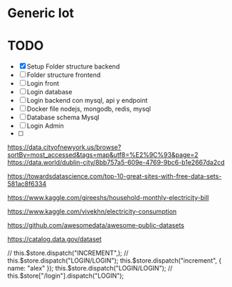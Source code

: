 # Generic Iot

# TODO

- [x] Setup Folder structure backend
- [ ] Folder structure frontend
- [ ] Login front
- [ ] Login database
- [ ] Login backend con mysql, api y endpoint
- [ ] Docker file nodejs, mongodb, redis, mysql
- [ ] Database schema Mysql
- [ ] Login Admin
- [ ]

https://data.cityofnewyork.us/browse?sortBy=most_accessed&tags=map&utf8=%E2%9C%93&page=2
https://data.world/dublin-city/8bb757a5-609e-4769-9bc6-b1e2667da2cd

https://towardsdatascience.com/top-10-great-sites-with-free-data-sets-581ac8f6334

https://www.kaggle.com/gireeshs/household-monthly-electricity-bill

https://www.kaggle.com/vivekhn/electricity-consumption

https://github.com/awesomedata/awesome-public-datasets

https://catalog.data.gov/dataset

// this.$store.dispatch("INCREMENT",);
      // this.$store.dispatch("LOGIN/LOGIN");
this.$store.dispatch("increment", { name: "alex" });
      this.$store.dispatch("LOGIN/LOGIN");
// this.\$store["/login"].dispatch("LOGIN");

<!-- sequelize-cli model:generate --name User --attributes firstName:string,lastName:string,email:string -->
<!-- sequelize-cli db:migrate -->
<!-- sequelize-cli db:migrate:undo -->
<!-- sequelize-cli db:migrate:undo:all --to XXXXXXXXXXXXXX-create-posts.js -->
